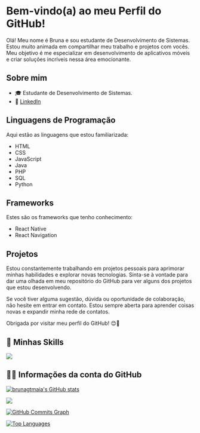 # Bem-vindo(a) ao meu Perfil do GitHub!

Olá! Meu nome é Bruna e sou estudante de Desenvolvimento de Sistemas. Estou muito animada em compartilhar meu trabalho e projetos com vocês. Meu objetivo é me especializar em desenvolvimento de aplicativos móveis e criar soluções incríveis nessa área emocionante.

## Sobre mim

- 🎓 Estudante de Desenvolvimento de Sistemas.
- 🔗 [LinkedIn](https://www.linkedin.com/in/brunagtmaia)

## Linguagens de Programação

Aqui estão as linguagens que estou familiarizada:

- HTML
- CSS
- JavaScript
- Java
- PHP
- SQL
- Python

## Frameworks

Estes são os frameworks que tenho conhecimento:

- React Native
- React Navigation

## Projetos

Estou constantemente trabalhando em projetos pessoais para aprimorar minhas habilidades e explorar novas tecnologias. Sinta-se à vontade para dar uma olhada em meu repositório do GitHub para ver alguns dos projetos que estou desenvolvendo.

Se você tiver alguma sugestão, dúvida ou oportunidade de colaboração, não hesite em entrar em contato. Estou sempre aberta para aprender coisas novas e expandir minha rede de contatos.

Obrigada por visitar meu perfil do GitHub! 😊🚀

## 🚀 Minhas Skills

<p align="left">
<img src="https://skillicons.dev/icons?i=html,css,js,react,typescript,java,python"/>
</p>

## 👩‍💻 Informações da conta do GitHub

<a href="http://www.github.com/brunagtmaia"><img src="https://github-readme-stats.vercel.app/api?username=brunagtmaia&show_icons=true&hide=&count_private=true&title_color=ffffff&text_color=ffffff&icon_color=0891b2&bg_color=000000&hide_border=true&show_icons=true" alt="brunagtmaia's GitHub stats" /></a>

<a href="http://www.github.com/brunagtmaia"><img src="https://github-readme-streak-stats.herokuapp.com/?user=brunagtmaia&stroke=ffffff&background=000000&ring=ffffff&fire=ffffff&currStreakNum=ffffff&currStreakLabel=ffffff&sideNums=ffffff&sideLabels=ffffff&dates=ffffff&hide_border=true" /></a>

<a href="http://www.github.com/brunagtmaia"><img src="https://activity-graph.herokuapp.com/graph?username=brunagtmaia&bg_color=000000&color=ffffff&line=0891b2&point=ffffff&area_color=000000&area=true&hide_border=true&custom_title=GitHub%20Commits%20Graph" alt="GitHub Commits Graph" /></a>

<a href="https://github.com/brunagtmaia" align="left"><img src="https://github-readme-stats.vercel.app/api/top-langs/?username=brunagtmaia&langs_count=10&title_color=ffffff&text_color=ffffff&icon_color=0891b2&bg_color=000000&hide_border=true&locale=en&custom_title=Top%20%Languages" alt="Top Languages" /></a>

